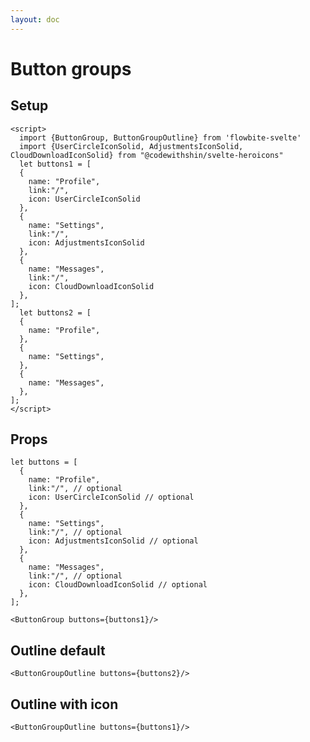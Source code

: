 ```yaml
---
layout: doc
---
```


<script>
  import {ButtonGroup, ButtonGroupOutline} from 'flowbite-svelte'
  import {UserCircleIconSolid, AdjustmentsIconSolid, CloudDownloadIconSolid} from "@codewithshin/svelte-heroicons"
  let buttons1 = [
  {
    name: "Profile",
    link:"/",
    icon: UserCircleIconSolid
  },
  {
    name: "Settings",
    link:"/",
    icon: AdjustmentsIconSolid
  },
  {
    name: "Messages",
    link:"/",
    icon: CloudDownloadIconSolid
  },
];
  let buttons2 = [
  {
    name: "Profile",
  },
  {
    name: "Settings",
  },
  {
    name: "Messages",
  },
];
</script>


<h1 class="text-3xl w-full mb-8 text-gray-900 dark:text-white">Button groups</h1>

<h2 class="text-2xl w-full text-gray-900 dark:text-white">Setup</h2>

```svelte
<script>
  import {ButtonGroup, ButtonGroupOutline} from 'flowbite-svelte'
  import {UserCircleIconSolid, AdjustmentsIconSolid, CloudDownloadIconSolid} from "@codewithshin/svelte-heroicons"
  let buttons1 = [
  {
    name: "Profile",
    link:"/",
    icon: UserCircleIconSolid
  },
  {
    name: "Settings",
    link:"/",
    icon: AdjustmentsIconSolid
  },
  {
    name: "Messages",
    link:"/",
    icon: CloudDownloadIconSolid
  },
];
  let buttons2 = [
  {
    name: "Profile",
  },
  {
    name: "Settings",
  },
  {
    name: "Messages",
  },
];
</script>
```

<h2 class="text-2xl w-full text-gray-900 dark:text-white">Props</h2>

```svelte
let buttons = [
  {
    name: "Profile",
    link:"/", // optional
    icon: UserCircleIconSolid // optional
  },
  {
    name: "Settings",
    link:"/", // optional
    icon: AdjustmentsIconSolid // optional
  },
  {
    name: "Messages",
    link:"/", // optional
    icon: CloudDownloadIconSolid // optional
  },
];
```

```svelte
<ButtonGroup buttons={buttons1}/>
```

<h2 class="text-2xl w-full dark:text-white mt-8">Outline default</h2>

<div
  class="container flex flex-wrap justify-evenly rounded-xl my-4 mx-auto bg-gradient-to-r bg-white dark:bg-gray-900 border border-gray-200 dark:border-gray-700 p-2 sm:p-6">
  <ButtonGroupOutline buttons={buttons2}/>
</div>

```svelte
<ButtonGroupOutline buttons={buttons2}/>
```


<h2 class="text-2xl w-full dark:text-white mt-8">Outline with icon</h2>

<div
  class="container flex flex-wrap justify-evenly rounded-xl my-4 mx-auto bg-gradient-to-r bg-white dark:bg-gray-900 border border-gray-200 dark:border-gray-700 p-2 sm:p-6">
  
<ButtonGroupOutline buttons={buttons1}/>
</div>

```svelte
<ButtonGroupOutline buttons={buttons1}/>
```

